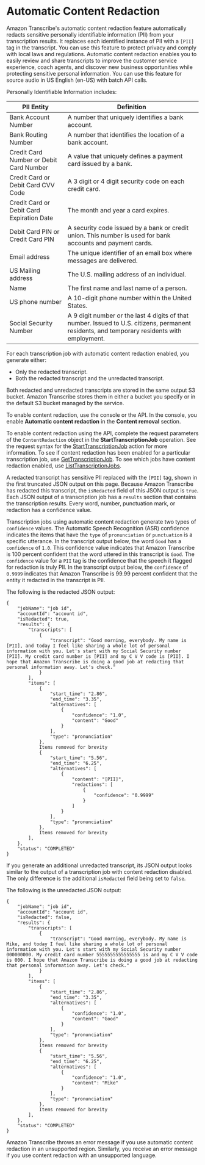 # Automatic Content Redaction<a name="content-redaction"></a>

 Amazon Transcribe's automatic content redaction feature automatically redacts sensitive personally identifiable information \(PII\) from your transcription results\. It replaces each identified instance of PII with a `[PII]` tag in the transcript\. You can use this feature to protect privacy and comply with local laws and regulations\. Automatic content redaction enables you to easily review and share transcripts to improve the customer service experience, coach agents, and discover new business opportunities while protecting sensitive personal information\. You can use this feature for source audio in US English \(en\-US\) with batch API calls\.

Personally Identifiable Information includes:


| PII Entity | Definition | 
| --- | --- | 
|  Bank Account Number  |  A number that uniquely identifies a bank account\.  | 
|  Bank Routing Number  |  A number that identifies the location of a bank account\.  | 
|  Credit Card Number or Debit Card Number  |  A value that uniquely defines a payment card issued by a bank\.  | 
|  Credit Card or Debit Card CVV Code  |  A 3 digit or 4 digit security code on each credit card\.  | 
|  Credit Card or Debit Card Expiration Date  |  The month and year a card expires\.  | 
|  Debit Card PIN or Credit Card PIN  |  A security code issued by a bank or credit union\. This number is used for bank accounts and payment cards\.  | 
| Email address | The unique identifier of an email box where messages are delivered\. | 
| US Mailing address | The U\.S\. mailing address of an individual\. | 
| Name | The first name and last name of a person\. | 
| US phone number | A 10\-digit phone number within the United States\.  | 
| Social Security Number | A 9 digit number or the last 4 digits of that number\. Issued to U\.S\. citizens, permanent residents, and temporary residents with employment\. | 

For each transcription job with automatic content redaction enabled, you generate either:
+ Only the redacted transcript\.
+ Both the redacted transcript and the unredacted transcript\.

Both redacted and unredacted transcripts are stored in the same output S3 bucket\. Amazon Transcribe stores them in either a bucket you specify or in the default S3 bucket managed by the service\. 

To enable content redaction, use the console or the API\. In the console, you enable **Automatic content redaction** in the **Content removal** section\.

 To enable content redaction using the API, complete the request parameters of the `ContentRedaction` object in the **StartTranscriptionJob** operation\. See the request syntax for the [StartTranscriptionJob](API_StartTranscriptionJob.md) action for more information\. To see if content redaction has been enabled for a particular transcription job, use [GetTranscriptionJob](API_GetTranscriptionJob.md)\. To see which jobs have content redaction enabled, use [ListTranscriptionJobs](API_ListTranscriptionJobs.md)\.

A redacted transcript has sensitive PII replaced with the `[PII]` tag, shown in the first truncated JSON output on this page\. Because Amazon Transcribe has redacted this transcript, the `isRedacted` field of this JSON output is `true`\. Each JSON output of a transcription job has a `results` section that contains the transcription results\. Every word, number, punctuation mark, or redaction has a confidence value\.

Transcription jobs using automatic content redaction generate two types of `confidence` values\. The Automatic Speech Recognition \(ASR\) confidence indicates the items that have the `type` of `pronunciation` or `punctuation` is a specific utterance\. In the transcript output below, the word `Good` has a `confidence` of `1.0`\. This confidence value indicates that Amazon Transcribe is 100 percent confident that the word uttered in this transcript is `Good`\. The `confidence` value for a `PII` tag is the confidence that the speech it flagged for redaction is truly PII\. In the transcript output below, the `confidence` of `0.9999` indicates that Amazon Transcribe is 99\.99 percent confident that the entity it redacted in the transcript is PII\.

The following is the redacted JSON output:

```
{
    "jobName": "job id",
    "accountId": "account id",
    "isRedacted": true,
    "results": {
        "transcripts": [
            {
                "transcript": "Good morning, everybody. My name is [PII], and today I feel like sharing a whole lot of personal information with you. Let's start with my Social Security number [PII]. My credit card number is [PII] and my C V V code is [PII]. I hope that Amazon Transcribe is doing a good job at redacting that personal information away. Let's check."
            }
        ],
        "items": [
            {
                "start_time": "2.86",
                "end_time": "3.35",
                "alternatives": [
                    {
                        "confidence": "1.0",
                        "content": "Good"
                    }
                ],
                "type": "pronunciation"
            },
            Items removed for brevity
            {
                "start_time": "5.56",
                "end_time": "6.25",
                "alternatives": [
                    {
                        "content": "[PII]",
                        "redactions": [
                            {
                                "confidence": "0.9999"
                            }
                        ]
                    }
                ],
                "type": "pronunciation"
            },
            Items removed for brevity
        ],
    },
    "status": "COMPLETED"
}
```

If you generate an additional unredacted transcript, its JSON output looks similar to the output of a transcription job with content redaction disabled\. The only difference is the additional `isRedacted` field being set to `false`\.

The following is the unredacted JSON output:

```
{
    "jobName": "job id",
    "accountId": "account id",
    "isRedacted": false,
    "results": {
        "transcripts": [
            {
                "transcript": "Good morning, everybody. My name is Mike, and today I feel like sharing a whole lot of personal information with you. Let's start with my Social Security number 000000000. My credit card number 5555555555555555 is and my C V V code is 000. I hope that Amazon Transcribe is doing a good job at redacting that personal information away. Let's check."
            }
        ],
        "items": [
            {
                "start_time": "2.86",
                "end_time": "3.35",
                "alternatives": [
                    {
                        "confidence": "1.0",
                        "content": "Good"
                    }
                ],
                "type": "pronunciation"
            },
            Items removed for brevity
            {
                "start_time": "5.56",
                "end_time": "6.25",
                "alternatives": [
                    {
                        "confidence": "1.0",
                        "content": "Mike"
                    }
                ],
                "type": "pronunciation"
            },
            Items removed for brevity
        ],
    },
    "status": "COMPLETED"
}
```

Amazon Transcribe throws an error message if you use automatic content redaction in an unsupported region\. Similarly, you receive an error message if you use content redaction with an unsupported language\.